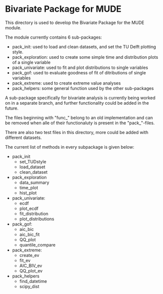 # Bivariate Package for MUDE

This directory is used to develop the Bivariate Package for the MUDE module.

The module currently contains 6 sub-packages:
- pack_init: used to load and clean datasets, and set the TU Delft plotting style.
- pack_exploration: used to create some simple time and distribution plots of a single variable
- pack_univariate: used to fit and plot distributions to single variables
- pack_gof: used to evaluate goodness of fit of ditributions of single variables
- pack_extreme: used to create extreme value analyses
- pack_helpers: some general function used by the other sub-packages

A sub-package specifically for bivariate analysis is currently being worked on in a separate branch, and further functionality could be added in the future.

The files beginning with "func_" belong to an old implementation and can be removed when alle of their functionaluty is present in the "pack_"-files.

There are also two test files in this directory, more could be added with different datasets.

The current list of methods in every subpackage is given below:
- pack_init
	* set_TUDstyle
	* load_dataset
	* clean_dataset
- pack_exploration
	* data_summary
	* time_plot
	* hist_plot
- pack_univariate:
	* ecdf
	* plot_ecdf
	* fit_distribution
	* plot_distributions
- pack_gof:
	* aic_bic
	* aic_bic_fit
	* QQ_plot
	* quantile_compare
- pack_extreme:
	* create_ev
	* fit_ev
	* AIC_BIV_ev
	* QQ_plot_ev
- pack_helpers
	* find_datetime
	* scipy_dist